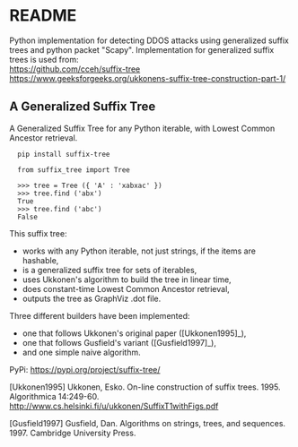 # README
Python implementation for detecting DDOS attacks using generalized suffix trees and python packet "Scapy". Implementation for generalized suffix trees is used from:  
https://github.com/cceh/suffix-tree   
https://www.geeksforgeeks.org/ukkonens-suffix-tree-construction-part-1/


## A Generalized Suffix Tree

A Generalized Suffix Tree for any Python iterable, with Lowest Common Ancestor
retrieval.

```shell
  pip install suffix-tree
```
```code-block:: python
  from suffix_tree import Tree

  >>> tree = Tree ({ 'A' : 'xabxac' })
  >>> tree.find ('abx')
  True
  >>> tree.find ('abc')
  False
```

This suffix tree:

- works with any Python iterable, not just strings, if the items are hashable,
- is a generalized suffix tree for sets of iterables,
- uses Ukkonen's algorithm to build the tree in linear time,
- does constant-time Lowest Common Ancestor retrieval,
- outputs the tree as GraphViz .dot file.

Three different builders have been implemented:

- one that follows Ukkonen's original paper ([Ukkonen1995]_),
- one that follows Gusfield's variant ([Gusfield1997]_),
- and one simple naive algorithm.


PyPi: https://pypi.org/project/suffix-tree/

[Ukkonen1995] Ukkonen, Esko.  On-line construction of suffix trees.  1995.
                 Algorithmica 14:249-60.  http://www.cs.helsinki.fi/u/ukkonen/SuffixT1withFigs.pdf

[Gusfield1997] Gusfield, Dan.  Algorithms on strings, trees, and sequences.
                  1997.  Cambridge University Press.
